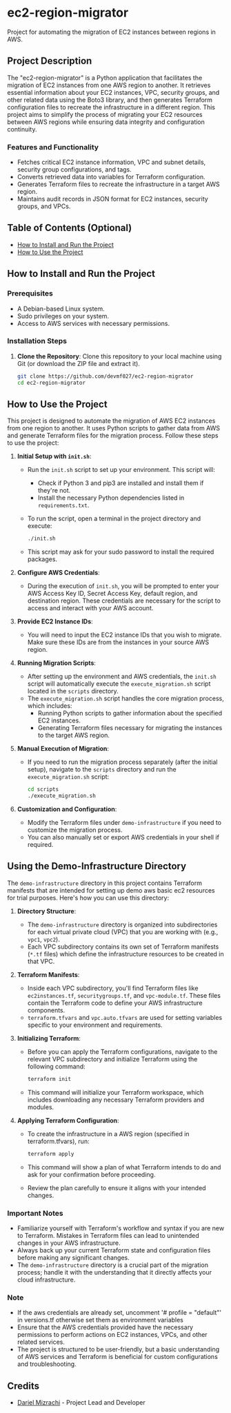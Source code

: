 # ec2-region-migrator

Project for automating the migration of EC2 instances between regions in AWS.

## Project Description

The "ec2-region-migrator" is a Python application that facilitates the migration of EC2 instances from one AWS region to another. It retrieves essential information about your EC2 instances, VPC, security groups, and other related data using the Boto3 library, and then generates Terraform configuration files to recreate the infrastructure in a different region. This project aims to simplify the process of migrating your EC2 resources between AWS regions while ensuring data integrity and configuration continuity.

### Features and Functionality

- Fetches critical EC2 instance information, VPC and subnet details, security group configurations, and tags.
- Converts retrieved data into variables for Terraform configuration.
- Generates Terraform files to recreate the infrastructure in a target AWS region.
- Maintains audit records in JSON format for EC2 instances, security groups, and VPCs.

## Table of Contents (Optional)

- [How to Install and Run the Project](#how-to-install-and-run-the-project)
- [How to Use the Project](#how-to-use-the-project)

## How to Install and Run the Project

### Prerequisites

- A Debian-based Linux system.
- Sudo privileges on your system.
- Access to AWS services with necessary permissions.

### Installation Steps

1. **Clone the Repository**: Clone this repository to your local machine using Git (or download the ZIP file and extract it).

   ```bash
   git clone https://github.com/devmf027/ec2-region-migrator
   cd ec2-region-migrator

## How to Use the Project

This project is designed to automate the migration of AWS EC2 instances from one region to another. It uses Python scripts to gather data from AWS and generate Terraform files for the migration process. Follow these steps to use the project:

1. **Initial Setup with `init.sh`**:
   - Run the `init.sh` script to set up your environment. This script will:
     - Check if Python 3 and pip3 are installed and install them if they're not.
     - Install the necessary Python dependencies listed in `requirements.txt`.
   - To run the script, open a terminal in the project directory and execute:

     ```bash
     ./init.sh
     ```

   - This script may ask for your sudo password to install the required packages.

2. **Configure AWS Credentials**:
   - During the execution of `init.sh`, you will be prompted to enter your AWS Access Key ID, Secret Access Key, default region, and destination region. These credentials are necessary for the script to access and interact with your AWS account.

3. **Provide EC2 Instance IDs**:
   - You will need to input the EC2 instance IDs that you wish to migrate. Make sure these IDs are from the instances in your source AWS region.

4. **Running Migration Scripts**:
   - After setting up the environment and AWS credentials, the `init.sh` script will automatically execute the `execute_migration.sh` script located in the `scripts` directory.
   - The `execute_migration.sh` script handles the core migration process, which includes:
     - Running Python scripts to gather information about the specified EC2 instances.
     - Generating Terraform files necessary for migrating the instances to the target AWS region.

5. **Manual Execution of Migration**:
   - If you need to run the migration process separately (after the initial setup), navigate to the `scripts` directory and run the `execute_migration.sh` script:

     ```bash
     cd scripts
     ./execute_migration.sh
     ```

6. **Customization and Configuration**:
   - Modify the Terraform files under `demo-infrastructure` if you need to customize the migration process.
   - You can also manually set or export AWS credentials in your shell if required.

## Using the Demo-Infrastructure Directory

The `demo-infrastructure` directory in this project contains Terraform manifests that are intended for setting up demo aws basic ec2 resources for trial purposes. Here's how you can use this directory:

1. **Directory Structure**:
   - The `demo-infrastructure` directory is organized into subdirectories for each virtual private cloud (VPC) that you are working with (e.g., `vpc1`, `vpc2`).
   - Each VPC subdirectory contains its own set of Terraform manifests (`*.tf` files) which define the infrastructure resources to be created in that VPC.

2. **Terraform Manifests**:
   - Inside each VPC subdirectory, you'll find Terraform files like `ec2instances.tf`, `securitygroups.tf`, and `vpc-module.tf`. These files contain the Terraform code to define your AWS infrastructure components.
   - `terraform.tfvars` and `vpc.auto.tfvars` are used for setting variables specific to your environment and requirements.

3. **Initializing Terraform**:
   - Before you can apply the Terraform configurations, navigate to the relevant VPC subdirectory and initialize Terraform using the following command:

     ```bash
     terraform init
     ```

   - This command will initialize your Terraform workspace, which includes downloading any necessary Terraform providers and modules.

4. **Applying Terraform Configuration**:
   - To create the infrastructure in a AWS region (specified in terraform.tfvars), run:

     ```bash
     terraform apply
     ```

   - This command will show a plan of what Terraform intends to do and ask for your confirmation before proceeding.
   - Review the plan carefully to ensure it aligns with your intended changes.

### Important Notes

- Familiarize yourself with Terraform's workflow and syntax if you are new to Terraform. Mistakes in Terraform files can lead to unintended changes in your AWS infrastructure.
- Always back up your current Terraform state and configuration files before making any significant changes.
- The `demo-infrastructure` directory is a crucial part of the migration process; handle it with the understanding that it directly affects your cloud infrastructure.

### Note

- If the aws credentials are already set, uncomment '# profile = "default"' in versions.tf otherwise set them as environment variables
- Ensure that the AWS credentials provided have the necessary permissions to perform actions on EC2 instances, VPCs, and other related services.
- The project is structured to be user-friendly, but a basic understanding of AWS services and Terraform is beneficial for custom configurations and troubleshooting.

## Credits

- [Dariel Mizrachi](https://github.com/devmf027) - Project Lead and Developer
